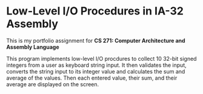 # Low-Level I/O Procedures in IA-32 Assembly

This is my portfolio assignment for **CS 271: Computer Architecture and Assembly Language**

This program implements low-level I/O procdures to collect 10
32-bit signed integers from a user as keyboard string input.
It then validates the input, converts the string input to its
integer value and calculates the sum and average of the values.
Then each entered value, their sum, and their average are
displayed on the screen.
